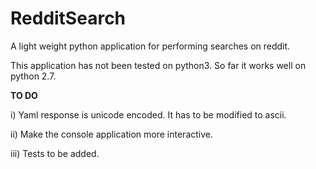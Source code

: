 RedditSearch
============

A light weight python application for performing searches on reddit. 

This application has not been tested on python3. So far it works well on python 2.7.

**TO DO**

i) Yaml response is unicode encoded. It has to be modified to ascii.

ii) Make the console application more interactive.

iii) Tests to be added.
